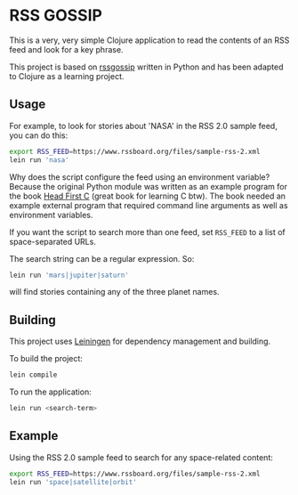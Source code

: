 RSS GOSSIP
==========

This is a very, very simple Clojure application to read the contents of an RSS feed and look for a key phrase.

This project is based on [rssgossip](https://github.com/dogriffiths/rssgossip) written in Python and has been adapted to Clojure as a learning project.

## Usage

For example, to look for stories about 'NASA' in the RSS 2.0 sample feed, you can do this:

```bash
export RSS_FEED=https://www.rssboard.org/files/sample-rss-2.xml
lein run 'nasa'
```

Why does the script configure the feed using an environment variable? Because the original Python module was written as
an example program for the book [Head First C](http://shop.oreilly.com/product/0636920015482.do) (great book for learning C btw). The book
needed an example external program that required command line arguments as well as environment variables.

If you want the script to search more than one feed, set `RSS_FEED` to a list of space-separated URLs.

The search string can be a regular expression. So:

```bash
lein run 'mars|jupiter|saturn'
```

will find stories containing any of the three planet names.

## Building

This project uses [Leiningen](https://leiningen.org/) for dependency management and building.

To build the project:

```bash
lein compile
```

To run the application:

```bash
lein run <search-term>
```

## Example

Using the RSS 2.0 sample feed to search for any space-related content:

```bash
export RSS_FEED=https://www.rssboard.org/files/sample-rss-2.xml
lein run 'space|satellite|orbit'
```
